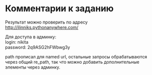 # Комментарии к заданию

Результат можно проверить по адресу  http://ilinniks.pythonanywhere.com/

Для доступа в админку:</br>
    login: nikita</br>
    password: 2q9ASG2hFWbwg3y

path прописал для named url, остальные запросы обрабатываются через общий re_path, так что можно добавить дополнительные элементы через админку.
    
